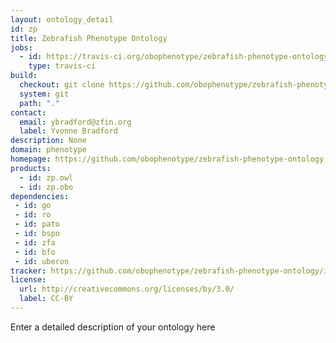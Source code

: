 ```yaml
---
layout: ontology_detail
id: zp
title: Zebrafish Phenotype Ontology
jobs:
  - id: https://travis-ci.org/obophenotype/zebrafish-phenotype-ontology
    type: travis-ci
build:
  checkout: git clone https://github.com/obophenotype/zebrafish-phenotype-ontology.git
  system: git
  path: "."
contact:
  email: ybradford@zfin.org
  label: Yvonne Bradford
description: None
domain: phenotype
homepage: https://github.com/obophenotype/zebrafish-phenotype-ontology
products:
  - id: zp.owl
  - id: zp.obo
dependencies:
 - id: go
 - id: ro
 - id: pato
 - id: bspo
 - id: zfa
 - id: bfo
 - id: uberon
tracker: https://github.com/obophenotype/zebrafish-phenotype-ontology/issues
license:
  url: http://creativecommons.org/licenses/by/3.0/
  label: CC-BY
---
```


Enter a detailed description of your ontology here
